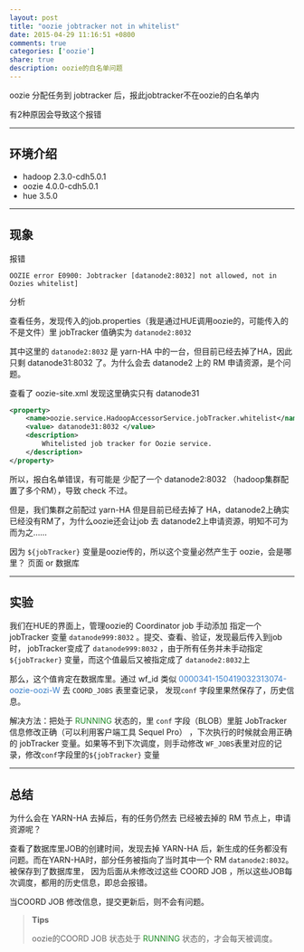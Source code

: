 ```yaml
---
layout: post
title: "oozie jobtracker not in whitelist"
date: 2015-04-29 11:16:51 +0800
comments: true
categories: ['oozie']
share: true
description: oozie的白名单问题
---
```


oozie 分配任务到 jobtracker 后，报此jobtracker不在oozie的白名单内

<!--more-->

有2种原因会导致这个报错


---

## 环境介绍

* hadoop 2.3.0-cdh5.0.1
* oozie 4.0.0-cdh5.0.1
* hue 3.5.0

---

## 现象

报错

```
OOZIE error E0900: Jobtracker [datanode2:8032] not allowed, not in Oozies whitelist]
```

分析

查看任务，发现传入的job.properties（我是通过HUE调用oozie的，可能传入的不是文件）里 jobTracker 值确实为 ```datanode2:8032```

其中这里的 ```datanode2:8032``` 是 yarn-HA 中的一台，但目前已经去掉了HA，因此只剩 datanode31:8032 了。为什么会去 datanode2 上的 RM 申请资源，是个问题。


查看了 oozie-site.xml 发现这里确实只有 datanode31

``` xml
<property>
    <name>oozie.service.HadoopAccessorService.jobTracker.whitelist</name>
    <value> datanode31:8032 </value>
    <description>
        Whitelisted job tracker for Oozie service.
    </description>
</property>

```

所以，报白名单错误，有可能是 少配了一个 datanode2:8032 （hadoop集群配置了多个RM），导致 check 不过。

但是，我们集群之前配过 yarn-HA 但是目前已经去掉了 HA，datanode2上确实已经没有RM了，为什么oozie还会让job 去 datanode2上申请资源，明知不可为而为之……

因为 ```${jobTracker}``` 变量是oozie传的，所以这个变量必然产生于 oozie，会是哪里？ 页面 or 数据库

---

## 实验

我们在HUE的界面上，管理oozie的 Coordinator job 手动添加 指定一个 jobTracker 变量 ```datanode999:8032``` 。提交、查看、验证，发现最后传入到job时，
jobTracker变成了 ```datanode999:8032``` ，由于所有任务并未手动指定 ```${jobTracker}``` 变量，而这个值最后又被指定成了 ```datanode2:8032```上

那么，这个值肯定在数据库里。通过 wf_id 类似 <font color="#367eca">0000341-150419032313074-oozie-oozi-W</font> 去 ```COORD_JOBS``` 表里查记录，
发现```conf``` 字段里果然保存了，历史信息。

解决方法：把处于 <font color="#1f8c27"> RUNNING </font>状态的，里 ```conf``` 字段（BLOB）里脏 JobTracker 信息修改正确（可以利用客户端工具 Sequel Pro）
，下次执行的时候就会用正确的 jobTracker 变量。如果等不到下次调度，则手动修改 ```WF_JOBS```表里对应的记录，修改```conf```字段里的```${jobTracker}``` 变量


---

## 总结

为什么会在 YARN-HA 去掉后，有的任务仍然去 已经被去掉的 RM 节点上，申请资源呢？

查看了数据库里JOB的创建时间，发现去掉 YARN-HA 后，新生成的任务都没有问题。而在YARN-HA时，部分任务被指向了当时其中一个 RM ```datanode2:8032```。被保存到了数据库里，
因为后面从未修改过这些 COORD JOB ，所以这些JOB每次调度，都用的历史信息，即总会报错。

当COORD JOB 修改信息，提交更新后，则不会有问题。

> <b>Tips</b>
>
> oozie的COORD JOB 状态处于 <font color="#1f8c27"> RUNNING </font> 状态的，才会每天被调度。
